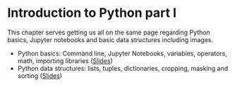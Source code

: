 # Introduction to Python part I

This chapter serves getting us all on the same page regarding Python basics, Jupyter notebooks and basic data structures including images.

* Python basics: Command line, Jupyter Notebooks, variables, operators, math, importing libraries ([Slides](https://github.com/BiAPoL/Image-data-science-with-Python-and-Napari-EPFL2022/raw/main/docs/day1b_Python_Introduction/Python_basics.pdf))
* Python data structures: lists, tuples, dictionaries, cropping, masking and sorting ([Slides](https://github.com/BiAPoL/Image-data-science-with-Python-and-Napari-EPFL2022/raw/main/docs/day1b_Python_Introduction/Python_data_structures.pdf))

